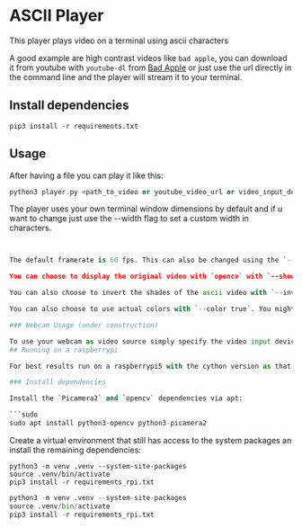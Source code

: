 # ASCII Player

This player plays video on a terminal using ascii characters


A good example are high contrast videos like `bad apple`, you can download it from youtube with `youtube-dl` from [Bad Apple](https://www.youtube.com/watch?v=FtutLA63Cp8) or just use the url directly in the command line and the player will stream it to your terminal.

## Install dependencies

`pip3 install -r requirements.txt`

## Usage

After having a file you can play it like this:

```python
python3 player.py <path_to_video or youtube_video_url or video_input_device_index>
```

The player uses your own terminal window dimensions by default and if u want to change just use the --width flag to set a custom width in characters.

```python


The default framerate is 60 fps. This can also be changed using the `--fps` flag. If it's set too high it will just go as fast as it can.

You can choose to display the original video with `opencv` with `--show true`

You can also choose to invert the shades of the ascii video with `--inv true`

You can also choose to use actual colors with `--color true`. You might need to `reset` the terminal afterwards since it overrides default colors.

### Webcam Usage (under construction)

To use your webcam as video source simply specify the video input device index, most likely it is `0` unless you have multiple ones in which case  you  can just bruteforce your way through until you find it.
## Running on a raspberrypi

For best results run on a raspberrypi5 with the cython version as that gets the best framerate at higher resolutions.

### Install dependencies

Install the `Picamera2` and `opencv` dependencies via apt:

```sudo
sudo apt install python3-opencv python3-picamera2
```

Create a virtual environment that still has access to the system packages an install the remaining dependencies:

```sudo
python3 -m venv .venv --system-site-packages
source .venv/bin/activate
pip3 install -r requirements_rpi.txt
```

```python
python3 -m venv .venv --system-site-packages
source .venv/bin/activate
pip3 install -r requirements_rpi.txt
```
